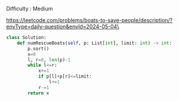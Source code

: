 Difficulty : Medium 

https://leetcode.com/problems/boats-to-save-people/description/?envType=daily-question&envId=2024-05-04\

```python
class Solution:
    def numRescueBoats(self, p: List[int], limit: int) -> int:
        p.sort()
        x=0
        l, r=0, len(p)-1
        while l<=r:
            x+=1
            if p[l]+p[r]<=limit:
                l+=1
            r-=1
        return x
```
